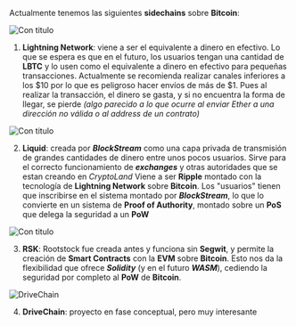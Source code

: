 Actualmente tenemos las siguientes __sidechains__ sobre __Bitcoin__:

![Con titulo](pictures/Diagrama_Blockchain_2 "Cadena de Bloques de Bitcoin")

1. __Lightning Network__: viene a ser el equivalente a dinero en efectivo. Lo que se espera es que en el futuro, los usuarios tengan una cantidad de __LBTC__ y lo usen como el equivalente a dinero en efectivo para pequeñas transacciones. Actualmente se recomienda realizar canales inferiores a los $10 por lo que es peligroso hacer envíos de más de $1. Pues al realizar la transacción, el dinero se gasta, y si no encuentra la forma de llegar, se pierde _(algo parecido a lo que ocurre al enviar Ether a una dirección no válida o al address de un contrato)_

![Con titulo](pictures/LOGO_Liquid "Liquid")

  2. __Liquid__: creada por ___BlockStream___ como una capa privada de transmisión de grandes cantidades de dinero entre unos pocos usuarios. Sirve para el correcto funcionamiento de ___exchanges___ y otras autoridades que se estan creando en _CryptoLand_ Viene a ser __Ripple__ montado con la tecnología de __Lightning Network__ sobre __Bitcoin__. Los "usuarios" tienen que inscribirse en el sistema montado por ___BlockStream___, lo que lo convierte en un sistema de __Proof of Authority__, montado sobre un __PoS__ que delega la seguridad a un __PoW__

![Con titulo](pictures/LOGO_RSK "RSK")

3. __RSK__: Rootstock fue creada antes y funciona sin __Segwit__, y permite la creación de __Smart Contracts__ con la __EVM__ sobre __Bitcoin__. Esto nos da la flexibilidad  que ofrece ___Solidity___ (y en el futuro ___WASM___), cediendo la seguridad por completo al __PoW__ de __Bitcoin__.

![DriveChain](pictures/LOGO_DriveChain "DriveChain")

4. __DriveChain__: proyecto en fase conceptual, pero muy interesante
